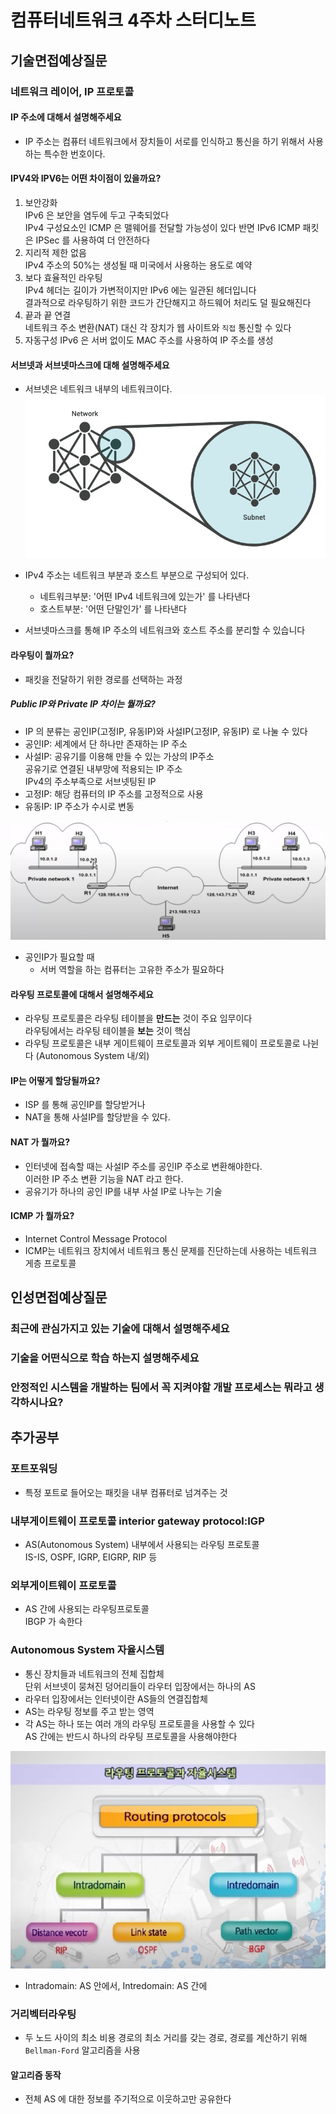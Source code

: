 # 컴퓨터네트워크 4주차 스터디노트

## 기술면접예상질문

### 네트워크 레이어, IP 프로토콜

#### IP 주소에 대해서 설명해주세요

- IP 주소는 컴퓨터 네트워크에서 장치들이 서로를 인식하고 통신을 하기 위해서 사용하는 특수한 번호이다.

#### IPV4와 IPV6는 어떤 차이점이 있을까요?

1. 보안강화  
   IPv6 은 보안을 염두에 두고 구축되었다  
   IPv4 구성요소인 ICMP 은 맬웨어를 전달할 가능성이 있다
   반면 IPv6 ICMP 패킷은 IPSec 를 사용하여 더 안전하다
2. 지리적 제한 없음  
   IPv4 주소의 50%는 생성될 때 미국에서 사용하는 용도로 예약
3. 보다 효율적인 라우팅  
   IPv4 헤더는 길이가 가변적이지만 IPv6 에는 일관된 헤더입니다  
   결과적으로 라우팅하기 위한 코드가 간단해지고 하드웨어 처리도 덜 필요해진다
4. 끝과 끝 연결  
   네트워크 주소 변환(NAT) 대신 각 장치가 웹 사이트와 `직접` 통신할 수 있다
5. 자동구성
   IPv6 은 서버 없이도 MAC 주소를 사용하여 IP 주소를 생성

#### 서브넷과 서브넷마스크에 대해 설명해주세요

- 서브넷은 네트워크 내부의 네트워크이다.
  ![Alt text](image.png)

- IPv4 주소는 네트워크 부분과 호스트 부분으로 구성되어 있다.
  - 네트워크부분: '어떤 IPv4 네트워크에 있는가' 를 나타낸다
  - 호스트부분: '어떤 단말인가' 를 나타낸다
- 서브넷마스크를 통해 IP 주소의 네트워크와 호스트 주소를 분리할 수 있습니다

#### 라우팅이 뭘까요?

- 패킷을 전달하기 위한 경로를 선택하는 과정

##### Public IP와 Private IP 차이는 뭘까요?

- IP 의 분류는 공인IP(고정IP, 유동IP)와 사설IP(고정IP, 유동IP) 로 나눌 수 있다
- 공인IP: 세계에서 단 하나만 존재하는 IP 주소
- 사설IP: 공유기를 이용해 만들 수 있는 가상의 IP주소  
  공유기로 연결된 내부망에 적용되는 IP 주소  
  IPv4의 주소부족으로 서브넷팅된 IP
- 고정IP: 해당 컴퓨터의 IP 주소를 고정적으로 사용
- 유동IP: IP 주소가 수시로 변동

![Alt text](image-1.png)

- 공인IP가 필요할 때
  - 서버 역할을 하는 컴퓨터는 고유한 주소가 필요하다

#### 라우팅 프로토콜에 대해서 설명해주세요

- 라우팅 프로토콜은 라우팅 테이블을 **만드는** 것이 주요 임무이다  
  라우팅에서는 라우팅 테이블을 **보는** 것이 핵심
- 라우팅 프로토콜은 내부 게이트웨이 프로토콜과 외부 게이트웨이 프로토콜로 나뉜다 (Autonomous System 내/외)

#### IP는 어떻게 할당될까요?

- ISP 를 통해 공인IP를 할당받거나
- NAT을 통해 사설IP를 할당받을 수 있다.

#### NAT 가 뭘까요?

- 인터넷에 접속할 때는 사설IP 주소를 공인IP 주소로 변환해야한다.  
  이러한 IP 주소 변환 기능을 NAT 라고 한다.
- 공유기가 하나의 공인 IP를 내부 사설 IP로 나누는 기술

#### ICMP 가 뭘까요?

- Internet Control Message Protocol
- ICMP는 네트워크 장치에서 네트워크 통신 문제를 진단하는데 사용하는 네트워크 게층 프로토콜

## 인성면접예상질문

### 최근에 관심가지고 있는 기술에 대해서 설명해주세요

### 기술을 어떤식으로 학습 하는지 설명해주세요

### 안정적인 시스템을 개발하는 팀에서 꼭 지켜야할 개발 프로세스는 뭐라고 생각하시나요?

## 추가공부

### 포트포워딩

- 특정 포트로 들어오는 패킷을 내부 컴퓨터로 넘겨주는 것

### 내부게이트웨이 프로토콜 interior gateway protocol:IGP

- AS(Autonomous System) 내부에서 사용되는 라우팅 프로토콜  
  IS-IS, OSPF, IGRP, EIGRP, RIP 등

### 외부게이트웨이 프로토콜

- AS 간에 사용되는 라우팅프로토콜  
  IBGP 가 속한다

### Autonomous System 자율시스템

- 통신 장치들과 네트워크의 전체 집합체  
  단위 서브넷이 뭉쳐진 덩어리들이 라우터 입장에서는 하나의 AS
- 라우터 입장에서는 인터넷이란 AS들의 연결집합체
- AS는 라우팅 정보를 주고 받는 영역
- 각 AS는 하나 또는 여러 개의 라우팅 프로토콜을 사용할 수 있다  
  AS 간에는 반드시 하나의 라우팅 프로토콜을 사용해야한다

![Alt text](image-2.png)

- Intradomain: AS 안에서, Intredomain: AS 간에

### 거리벡터라우팅

- 두 노드 사이의 최소 비용 경로의 최소 거리를 갖는 경로, 경로를 계산하기 위해 `Bellman-Ford` 알고리즘을 사용

#### 알고리즘 동작

- 전체 AS 에 대한 정보를 주기적으로 이웃하고만 공유한다
